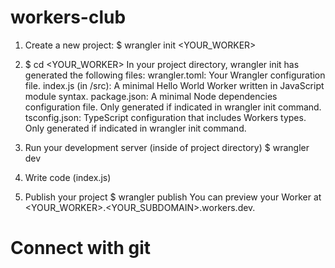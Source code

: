 # workers-club

1. Create a new project: 
   $  wrangler init <YOUR_WORKER>
   
2. $  cd <YOUR_WORKER>
   In your project directory, wrangler init has generated the following files:
     wrangler.toml: Your Wrangler configuration file.
     index.js (in /src): A minimal Hello World Worker written in JavaScript module syntax.
     package.json: A minimal Node dependencies configuration file. Only generated if indicated in wrangler init command.
     tsconfig.json: TypeScript configuration that includes Workers types. Only generated if indicated in wrangler init command.
   
3. Run your development server (inside of project directory)
   $  wrangler dev
   
4. Write code (index.js)
   
5. Publish your project
   $  wrangler publish
   You can preview your Worker at <YOUR_WORKER>.<YOUR_SUBDOMAIN>.workers.dev.
   
   
 
# Connect with git


